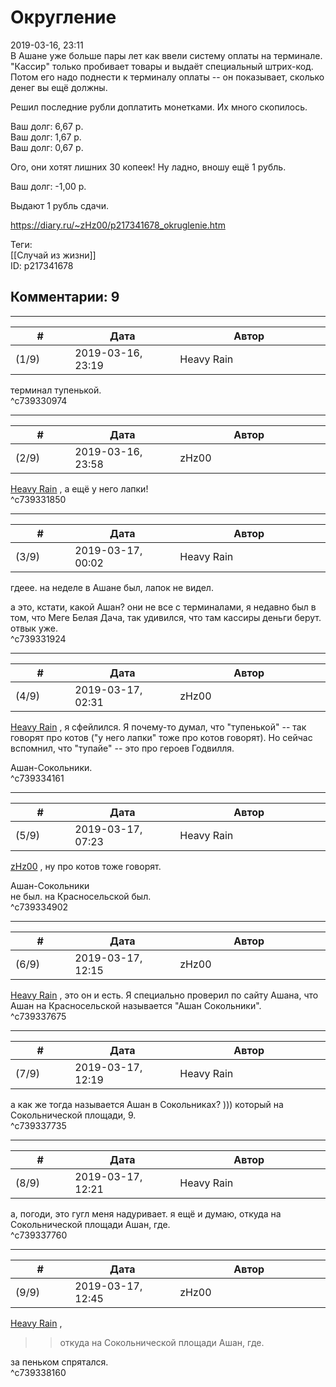 Округление
==========

  
2019-03-16, 23:11  
 В Ашане уже больше пары лет как ввели систему оплаты на терминале. "Кассир" только пробивает товары и выдаёт специальный штрих-код. Потом его надо поднести к терминалу оплаты -- он показывает, сколько денег вы ещё должны.   
   
 Решил последние рубли доплатить монетками. Их много скопилось.   
   
 Ваш долг: 6,67 р.   
 Ваш долг: 1,67 р.   
 Ваш долг: 0,67 р.   
   
 Ого, они хотят лишних 30 копеек! Ну ладно, вношу ещё 1 рубль.   
   
 Ваш долг: -1,00 р.   
   
 Выдают 1 рубль сдачи.   
  
<https://diary.ru/~zHz00/p217341678_okruglenie.htm>  
  
Теги:  
[[Случай из жизни]]  
ID: p217341678  


Комментарии: 9
--------------

  


---



|         #         |              Дата              |                     Автор                     |           ID           |
| --- | --- | --- | --- |
| (1/9) | 2019-03-16, 23:19 | Heavy Rain | c739330974 |

  
 терминал тупенькой.   
 ^c739330974

---



|         #         |              Дата              |                     Автор                     |           ID           |
| --- | --- | --- | --- |
| (2/9) | 2019-03-16, 23:58 | zHz00 | c739331850 |

  
  [Heavy Rain](http://kogacz.diary.ru "dear j ournal")  , а ещё у него лапки!   
 ^c739331850

---



|         #         |              Дата              |                     Автор                     |           ID           |
| --- | --- | --- | --- |
| (3/9) | 2019-03-17, 00:02 | Heavy Rain | c739331924 |

  
 гдеее. на неделе в Ашане был, лапок не видел.   
   
 а это, кстати, какой Ашан? они не все с терминалами, я недавно был в том, что Меге Белая Дача, так удивился, что там кассиры деньги берут. отвык уже.   
 ^c739331924

---



|         #         |              Дата              |                     Автор                     |           ID           |
| --- | --- | --- | --- |
| (4/9) | 2019-03-17, 02:31 | zHz00 | c739334161 |

  
  [Heavy Rain](http://kogacz.diary.ru "dear j ournal")  , я сфейлился. Я почему-то думал, что "тупенькой" -- так говорят про котов ("у него лапки" тоже про котов говорят). Но сейчас вспомнил, что "тупайе" -- это про героев Годвилля.   
   
 Ашан-Сокольники.   
 ^c739334161

---



|         #         |              Дата              |                     Автор                     |           ID           |
| --- | --- | --- | --- |
| (5/9) | 2019-03-17, 07:23 | Heavy Rain | c739334902 |

  
  [zHz00](https://zHz00.diary.ru "Untitled")  , ну про котов тоже говорят.   
   
  Ашан-Сокольники    
 не был. на Красносельской был.   
 ^c739334902

---



|         #         |              Дата              |                     Автор                     |           ID           |
| --- | --- | --- | --- |
| (6/9) | 2019-03-17, 12:15 | zHz00 | c739337675 |

  
  [Heavy Rain](http://kogacz.diary.ru "dear j ournal")  , это он и есть. Я специально проверил по сайту Ашана, что Ашан на Красносельской называется "Ашан Сокольники".   
 ^c739337675

---



|         #         |              Дата              |                     Автор                     |           ID           |
| --- | --- | --- | --- |
| (7/9) | 2019-03-17, 12:19 | Heavy Rain | c739337735 |

  
 а как же тогда называется Ашан в Сокольниках? ))) который на Сокольнической площади, 9.   
 ^c739337735

---



|         #         |              Дата              |                     Автор                     |           ID           |
| --- | --- | --- | --- |
| (8/9) | 2019-03-17, 12:21 | Heavy Rain | c739337760 |

  
 а, погоди, это гугл меня надуривает. я ещё и думаю, откуда на Сокольнической площади Ашан, где.   
 ^c739337760

---



|         #         |              Дата              |                     Автор                     |           ID           |
| --- | --- | --- | --- |
| (9/9) | 2019-03-17, 12:45 | zHz00 | c739338160 |

  
  [Heavy Rain](http://kogacz.diary.ru "dear j ournal")  ,   
 >>откуда на Сокольнической площади Ашан, где.   
   
 за пеньком спрятался.   
 ^c739338160